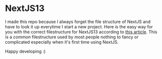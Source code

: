 # **NextJS13**
I made this repo because I always forget the file structure of NextJS and have to look it up everytime I start a new project. Here is the easy way for you with the correct filestructure for NextJS13 according to [this article](https://dev.to/vadorequest/a-2021-guide-about-structuring-your-next-js-project-in-a-flexible-and-efficient-way-472). This is a _common_ filestructure used by most people nothing to fancy or complicated especially when it's first time using NextJS.

Happy developing :)
